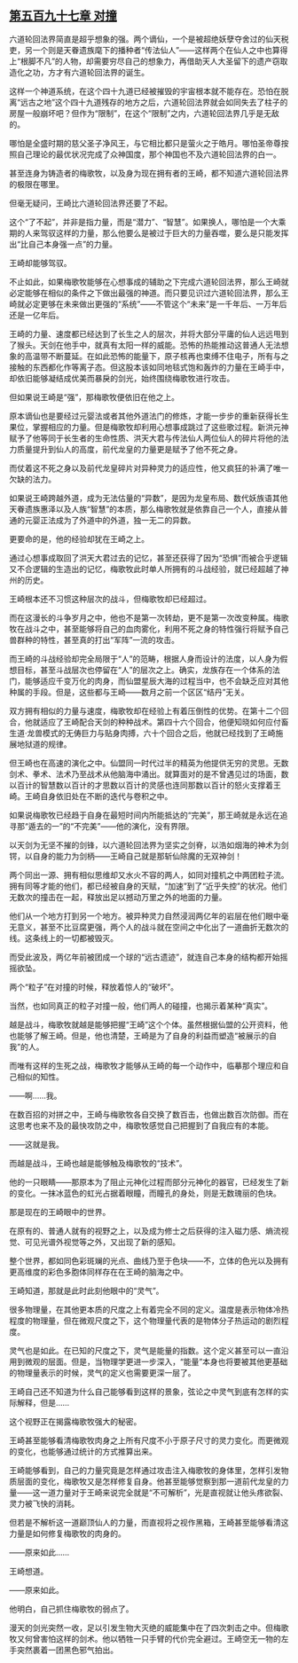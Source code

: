 ## [第五百九十七章 对撞](https://www.xxbiquge.com/11_11207/9203278.html)


  六道轮回法界简直是超乎想象的强。两个谪仙，一个是被超绝妖孽夺舍过的仙天税吏，另一个则是天眷遗族麾下的播种者“传法仙人”——这样两个在仙人之中也算得上“根脚不凡”的人物，却需要穷尽自己的想象力，再借助天人大圣留下的遗产窃取造化之功，方才有六道轮回法界的诞生。

  这样一个神道系统，在这个四十九道已经被摧毁的宇宙根本就不能存在。恐怕在脱离“远古之地”这个四十九道残存的地方之后，六道轮回法界就会如同失去了柱子的房屋一般崩坏吧？但作为“限制”，在这个“限制”之内，六道轮回法界几乎是无敌的。

  哪怕是全盛时期的慈父圣子净风王，与它相比都只是萤火之于皓月。哪怕圣帝尊按照自己理论的最优状况完成了众神国度，那个神国也不及六道轮回法界的白一。

  甚至连身为铸造者的梅歌牧，以及身为现在拥有者的王崎，都不知道六道轮回法界的极限在哪里。

  但毫无疑问，王崎比六道轮回法界还要了不起。

  这个“了不起”，并非是指力量，而是“潜力”、“智慧”。如果换人，哪怕是一个大乘期的人来驾驭这样的力量，那么他要么是被过于巨大的力量吞噬，要么是只能发挥出“比自己本身强一点”的力量。

  王崎却能够驾驭。

  不止如此，如果梅歌牧能够在心想事成的辅助之下完成六道轮回法界，那么王崎就必定能够在相似的条件之下做出最强的神道。而只要见识过六道轮回法界，那么王崎就必定更够在未来做出更强的“系统”——不管这个“未来”是一千年后、一万年后还是一亿年后。

  王崎的力量、速度都已经达到了长生之人的层次，并将大部分平庸的仙人远远甩到了猴头。天剑在他手中，就真有太阳一样的威能。恐怖的热能推动这普通人无法想象的高温带不断蔓延。在如此恐怖的能量下，原子核再也束缚不住电子，所有与之接触的东西都化作等离子态。但这股本该如同地毯式饱和轰炸的力量在王崎手中，却依旧能够凝结成优美而暴戾的剑光，始终围绕梅歌牧进行攻击。

  但如果说王崎是“强”，那梅歌牧便依旧在他之上。

  原本谪仙也是要经过元婴法或者其他外道法门的修炼，才能一步步的重新获得长生果位，掌握相应的力量。但是梅歌牧却利用心想事成跳过了这些歌过程。新洪元神赋予了他等同于长生者的生命性质、洪天大君与传法仙人两位仙人的碎片将他的法力质量提升到仙人的高度，前代龙皇的力量更是赋予了他不死之身。

  而仗着这不死之身以及前代龙皇碎片对异种灵力的适应性，他又疯狂的补满了唯一欠缺的法力。

  如果说王崎跨越外道，成为无法估量的“异数”，是因为龙皇布局、数代妖族语其他天眷遗族惠泽以及人族“智慧”的本质，那么梅歌牧就是依靠自己一个人，直接从普通的元婴正法成为了外道中的外道，独一无二的异数。

  更要命的是，他的经验却犹在王崎之上。

  通过心想事成取回了洪天大君过去的记忆，甚至还获得了因为“恐惧”而被合乎逻辑又不合逻辑的生造出的记忆，梅歌牧此时单人所拥有的斗战经验，就已经超越了神州的历史。

  王崎根本还不习惯这种层次的战斗，但梅歌牧却已经超过。

  而在这漫长的斗争岁月之中，他也不是第一次转劫，更不是第一次改变种属。梅歌牧在战斗之中，甚至能够将自己的血肉雾化，利用不死之身的特性强行将赋予自己兽群种的特性，甚至真的打出“军阵”一流的攻击。

  而王崎的斗战经验却完全局限于“人”的范畴，根据人身而设计的法度，以人身为假想目标，甚至斗战层次也停留在“人”的层次之上。确实，龙族存在一个体系的法门，能够适应千变万化的肉身，而仙盟星辰大海的过程当中，也不会缺乏应对其他种属的手段。但是，这些都与王崎——数月之前一个区区“结丹”无关。

  双方拥有相似的力量与速度，梅歌牧却在经验上有着压倒性的优势。在第十二个回合，他就适应了王崎配合天剑的种种战术。第四十六个回合，他便知晓如何应付畜生道·龙兽模式的无俦巨力与贴身肉搏，六十个回合之后，他就已经找到了王崎施展地狱道的规律。

  但王崎也在高速的演化之中。仙盟同一时代过半的精英为他提供无穷的灵思。无数剑术、拳术、法术乃至战术从他脑海中涌出。就算面对的是不曾遇见过的场面，数以百计的智慧数以百计的才思数以百计的灵感也连同那数以百计的怒火支撑着王崎。王崎自身依旧处在不断的迭代与卷积之中。

  如果说梅歌牧已经趋于自身在最短时间内所能抵达的“完美”，那王崎就是永远在追寻那“遁去的一”的“不完美”——他的演化，没有界限。

  以天剑为无坚不摧的剑锋，以六道轮回法界为坚实之剑脊，以浩如烟海的神术为剑锷，以自身的能力为剑柄——王崎自己就是那斩仙除魔的无双神剑！

  两个同出一源、拥有相似思维却又水火不容的两人，如同对撞机之中两团粒子流。拥有同等才能的他们，都已经被自身的天赋，“加速”到了“近乎失控”的状况。他们无数次的撞击在一起，释放出足以撼动万里之外的地面的力量。

  他们从一个地方打到另一个地方。被异种灵力自然浸润两亿年的岩层在他们眼中毫无意义，甚至不比豆腐更强，两个人的战斗就在空间之中化出了一道曲折无数次的线。这条线上的一切都被毁灭。

  而受此波及，两亿年前被团成一个球的“远古遗迹”，就连自己本身的结构都开始摇摇欲坠。

  两个“粒子”在对撞的时候，释放着惊人的“破坏”。

  当然，也如同真正的粒子对撞一般，他们两人的碰撞，也揭示着某种“真实”。

  越是战斗，梅歌牧就越是能够把握“王崎”这个个体。虽然根据仙盟的公开资料，他也能够了解王崎。但是，他也清楚，王崎是为了自身的利益而塑造“被展示的自我”的人。

  而唯有这样的生死之战，梅歌牧才能够从王崎的每一个动作中，临摹那个理应和自己相似的知性。

  ——啊……我。

  在数百招的对拼之中，王崎与梅歌牧各自交换了数百击，也做出数百次防御。而在这思考也来不及的最快攻防之中，梅歌牧感觉自己把握到了自我应有的本能。

  ——这就是我。

  而越是战斗，王崎也越是能够触及梅歌牧的“技术”。

  他的一只眼睛——那原本为了阻止元神化过程而部分元神化的器官，已经发生了新的变化。一抹冰蓝色的虹光占据着眼瞳，而瞳孔的身处，则是无数瑰丽的色块。

  那是现在的王崎眼中的世界。

  在原有的、普通人就有的视野之上，以及成为修士之后获得的注入磁力感、熵流视觉、可见光谱外视觉等之外，又出现了新的感知。

  整个世界，都如同色彩斑斓的光点、曲线乃至于色块——不，立体的色光以及拥有更高维度的彩色多胞体同样存在在王崎的脑海之中。

  王崎知道，那就是此时此刻他眼中的“灵气”。

  很多物理量，在其他更本质的尺度之上有着完全不同的定义。温度是表示物体冷热程度的物理量，但在微观尺度之下，这个物理量代表的是物体分子热运动的剧烈程度。

  灵气也是如此。在已知的尺度之下，灵气是能量的指数。这个定义甚至可以一直沿用到微观的层面。但是，当物理学更进一步深入，“能量”本身也将要被其他更基础的物理量表示的时候，灵气的定义也需要更深一层了。

  王崎自己还不知道为什么自己能够看到这样的景象，弦论之中灵气到底有怎样的实际解释，但是……

  这个视野正在揭露梅歌牧强大的秘密。

  王崎甚至能够看清梅歌牧肉身之上所有尺度不小于原子尺寸的灵力变化。而更微观的变化，也能够通过统计的方式推算出来。

  王崎能够看到，自己的力量究竟是怎样通过攻击注入梅歌牧的身体里，怎样引发物质层面的变化，梅歌牧又是怎样修复自身。他甚至能够觉察到那一道前代龙皇的力量——这一道力量对于王崎来说完全就是“不可解析”，光是直视就让他头疼欲裂、灵力被飞快的消耗。

  但若是不解析这一道巅顶仙人的力量，而直视将之视作黑箱，王崎甚至能够看清这力量是如何修复梅歌牧的肉身的。

  ——原来如此……

  王崎想道。

  ——原来如此。

  他明白，自己抓住梅歌牧的弱点了。

  漫天的剑光突然一收，足以引发生物大灭绝的威能集中在了四次刺击之中。但梅歌牧又何曾害怕这样的剑术。他以牺牲一只手臂的代价完全避过。王崎空无一物的左手突然裹着一团黑色邪气拍出。

